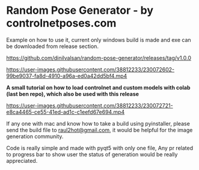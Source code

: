 # Random Pose Generator - by controlnetposes.com


Example on how to use it, current only windows build is made and exe can be downloaded from release section.

https://github.com/dinilvalsan/random-pose-generator/releases/tag/v1.0.0


https://user-images.githubusercontent.com/38812233/230072602-99be9037-fa8d-4910-a96a-ed0a42dd5bf4.mp4


<b>A small tutorial on how to load controlnet and custom models with colab (last ben repo), which also be used with this release </b>

https://user-images.githubusercontent.com/38812233/230072721-e8ca4465-ce55-41ed-ad1c-c1eefd67e694.mp4


If any one with mac and know how to take a build using pyinstaller, please send the build file to raul2hot@gmail.com, it would be helpful for
the image generation community.

Code is really simple and made with pyqt5 with only one file, Any pr related to progress bar to show user the status of generation would be really appreciated.

